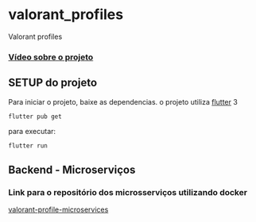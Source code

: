 # valorant_profiles

Valorant profiles

### [Vídeo sobre o projeto](https://drive.google.com/drive/folders/1c37ZRIMRCkoLT_P_QfHwaqX2oP6gRzYM?usp=sharing)

## SETUP do projeto

Para iniciar o projeto, baixe as dependencias. o projeto utiliza [flutter](https://flutter.dev) 3

```flutter pub get```

para executar:

```flutter run```

## Backend - Microserviços
### Link para o repositório dos microsserviços utilizando docker

[valorant-profile-microservices](https://github.com/ViniciusQueirozVQ/valorant-profile-microservices)

